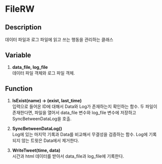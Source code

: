 # FileRW
## Description
데이터 파일과 로그 파일에 읽고 쓰는 행동을 관리하는 클래스
## Variable
1. **data_file, log_file**<br>
데이터 파일 객체와 로그 파일 객체.
## Function
1. **IsExist(name) -> (exist, last_time)**<br>
입력으로 들어온 ID에 대해서 Data와 Log가 존재하는지 확인하는 함수.
두 파일이 존재한다면, 파일을 열어서 data_file 변수와 log_file 변수에 저장하고 SyncBetweenDataLog을 호출.

2. **SyncBetweenDataLog()**<br>
Log에 있는 마지막 기록과 Data를 비교해서 무결성을 검증하는 함수.
Log에 기록되지 않는 트윗은 Data에서 제거한다.

3. **WriteTweet(time, data)**<br>
시간과 html 데이터를 받아서 data_file과 log_file에 기록한다.